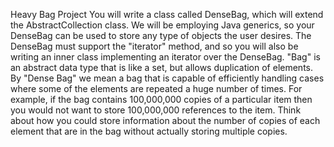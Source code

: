 Heavy Bag Project 
You will write a class called DenseBag, which will extend the AbstractCollection class. We will be employing Java generics, so your DenseBag can be used to store any type of objects the user desires. The DenseBag must support the "iterator" method, and so you will also be writing an inner class implementing an iterator over the DenseBag.
"Bag" is an abstract data type that is like a set, but allows duplication of elements. By "Dense Bag" we mean a bag that is capable of efficiently handling cases where some of the elements are repeated a huge number of times. For example, if the bag contains 100,000,000 copies of a particular item then you would not want to store 100,000,000 references to the item. Think about how you could store information about the number of copies of each element that are in the bag without actually storing multiple copies.
 
 
